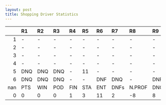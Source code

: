 ```yaml
---
layout: post 
title: Shopping Driver Statistics
--- 
```


|     | R1   | R2   | R3   | R4   | R5   | R6   | R7   | R8     | R9   | R10   | R11   | R12   | Points   | Pos   |
|----:|:-----|:-----|:-----|:-----|:-----|:-----|:-----|:-------|:-----|:------|:------|:------|:---------|:------|
|   1 | -    | -    | -    | -    | -    | -    | -    | -      | -    | -     | -     | -     | nan      | nan   |
|   2 | -    | -    | -    | -    | -    | -    | -    | -      | -    | -     | -     | -     | 13.0     | 20.0  |
|   3 | -    | -    | -    | -    | -    | -    | -    | -      | -    | -     | -     | -     | 0.0      | 37.0  |
|   4 | -    | -    | -    | -    | -    | -    | -    | -      | -    | -     | -     | -     | 10.0     | 19.0  |
|   5 | DNQ  | DNQ  | DNQ  | -    | 11   | -    | -    | -      | -    | -     | DNQ   | -     | 2.0      | 27.0  |
|   6 | DNQ  | DNQ  | DNQ  | -    | -    | DNF  | DNQ  | -      | DNF  | nan   | nan   | nan   | 5.0      | 23.0  |
| nan | PTS  | WIN  | POD  | FIN  | STA  | ENT  | DNFs | N.PROF | DNQ  | %FIN  | PPR   | BST   | CHA      | RNK   |
|   0 | 0    | 0    | 0    | 1    | 3    | 11   | 2    | -8     | 8    | 33.33 | 0.0   | 11    | 0.0      | 60.0  |